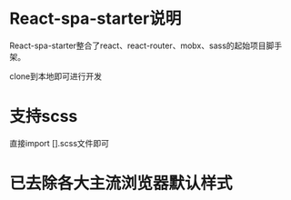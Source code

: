# React-spa-starter说明

React-spa-starter整合了react、react-router、mobx、sass的起始项目脚手架。

clone到本地即可进行开发


# 支持scss
直接import [].scss文件即可

# 已去除各大主流浏览器默认样式